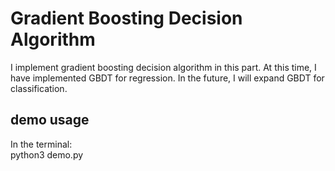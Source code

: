 # Gradient Boosting Decision Algorithm
I implement gradient boosting decision algorithm in this part. At this time, I have implemented GBDT for regression. In the future, I will expand GBDT for classification.    
## demo usage
In the terminal:    
    python3 demo.py
